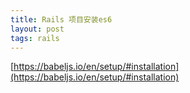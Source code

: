 ```yaml
---
title: Rails 项目安装es6
layout: post
tags: rails
---
```


[https://babeljs.io/en/setup/#installation](https://babeljs.io/en/setup/#installation)